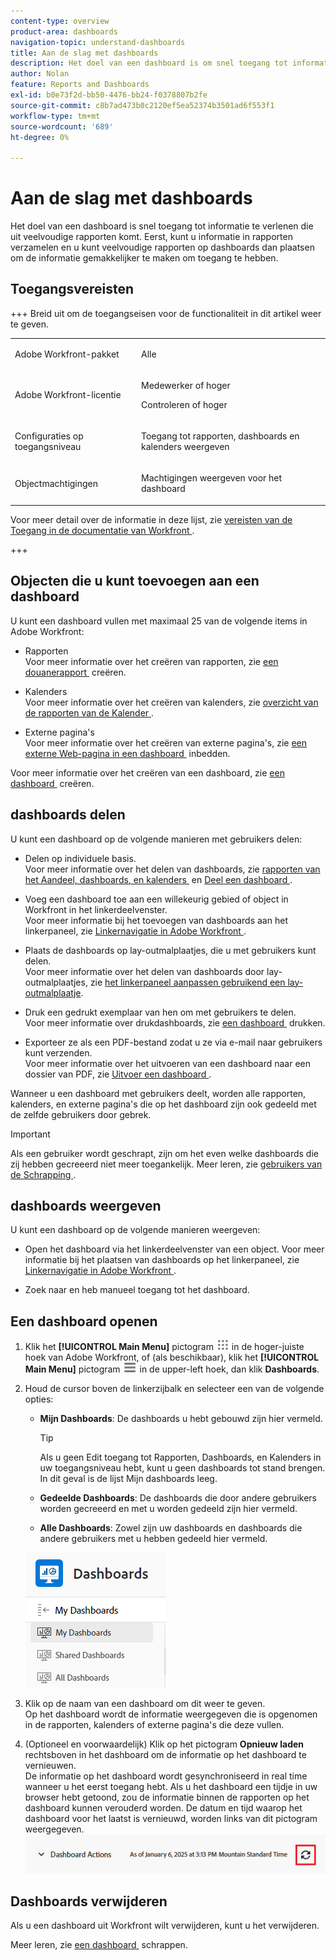 ```yaml
---
content-type: overview
product-area: dashboards
navigation-topic: understand-dashboards
title: Aan de slag met dashboards
description: Het doel van een dashboard is om snel toegang tot informatie te verlenen. U kunt informatie verzamelen in rapporten en u kunt hen dan plaatsen op dashboards om de informatie gemakkelijker te maken om toegang te hebben tot.
author: Nolan
feature: Reports and Dashboards
exl-id: b0e73f2d-bb50-4476-bb24-f0378807b2fe
source-git-commit: c8b7ad473b0c2120ef5ea52374b3501ad6f553f1
workflow-type: tm+mt
source-wordcount: '689'
ht-degree: 0%

---
```


# Aan de slag met dashboards

<!-- Audited: 1/2025 -->

Het doel van een dashboard is snel toegang tot informatie te verlenen die uit veelvoudige rapporten komt. Eerst, kunt u informatie in rapporten verzamelen en u kunt veelvoudige rapporten op dashboards dan plaatsen om de informatie gemakkelijker te maken om toegang te hebben.

## Toegangsvereisten

+++ Breid uit om de toegangseisen voor de functionaliteit in dit artikel weer te geven.


<table style="table-layout:auto"> 
 <col> 
 <col> 
 <tbody> 
  <tr> 
   <td role="rowheader">Adobe Workfront-pakket</td> 
   <td> <p>Alle</p> </td> 
  </tr> 
  <tr> 
   <td role="rowheader">Adobe Workfront-licentie</td> 
   <td> 
      <p>Medewerker of hoger</p>
      <p>Controleren of hoger</p>
   </td> 
  </tr> 
  <tr> 
   <td role="rowheader">Configuraties op toegangsniveau</td> 
   <td> <p>Toegang tot rapporten, dashboards en kalenders weergeven</p></td> 
  </tr>  
  <tr> 
   <td role="rowheader">Objectmachtigingen</td> 
   <td> <p>Machtigingen weergeven voor het dashboard</p> </td> 
  </tr> 
 </tbody> 
</table>

Voor meer detail over de informatie in deze lijst, zie [&#x200B; vereisten van de Toegang in de documentatie van Workfront &#x200B;](/help/quicksilver/administration-and-setup/add-users/access-levels-and-object-permissions/access-level-requirements-in-documentation.md).

+++

## Objecten die u kunt toevoegen aan een dashboard

U kunt een dashboard vullen met maximaal 25 van de volgende items in Adobe Workfront:

* Rapporten\
  Voor meer informatie over het creëren van rapporten, zie [&#x200B; een douanerapport &#x200B;](../../../reports-and-dashboards/reports/creating-and-managing-reports/create-custom-report.md) creëren.

* Kalenders\
  Voor meer informatie over het creëren van kalenders, zie [&#x200B; overzicht van de rapporten van de Kalender &#x200B;](../../../reports-and-dashboards/reports/calendars/calendar-reports-overview.md).

* Externe pagina&#39;s\
  Voor meer informatie over het creëren van externe pagina&#39;s, zie [&#x200B; een externe Web-pagina in een dashboard &#x200B;](../../../reports-and-dashboards/dashboards/creating-and-managing-dashboards/embed-external-web-page-dashboard.md) inbedden.

Voor meer informatie over het creëren van een dashboard, zie [&#x200B; een dashboard &#x200B;](../../../reports-and-dashboards/dashboards/creating-and-managing-dashboards/create-dashboard.md) creëren.

## dashboards delen

U kunt een dashboard op de volgende manieren met gebruikers delen:

* Delen op individuele basis.\
  Voor meer informatie over het delen van dashboards, zie [&#x200B; rapporten van het Aandeel, dashboards, en kalenders &#x200B;](../../../workfront-basics/grant-and-request-access-to-objects/permissions-reports-dashboards-calendars.md) en [&#x200B; Deel een dashboard &#x200B;](../../../reports-and-dashboards/dashboards/creating-and-managing-dashboards/share-dashboard.md).

* Voeg een dashboard toe aan een willekeurig gebied of object in Workfront in het linkerdeelvenster.\
  Voor meer informatie bij het toevoegen van dashboards aan het linkerpaneel, zie [&#x200B; Linkernavigatie in Adobe Workfront &#x200B;](../../../workfront-basics/the-new-workfront-experience/simplified-left-navigation.md).

* Plaats de dashboards op lay-outmalplaatjes, die u met gebruikers kunt delen.\
  Voor meer informatie over het delen van dashboards door lay-outmalplaatjes, zie [&#x200B; het linkerpaneel aanpassen gebruikend een lay-outmalplaatje &#x200B;](../../../administration-and-setup/customize-workfront/use-layout-templates/customize-left-panel.md).

* Druk een gedrukt exemplaar van hen om met gebruikers te delen.\
  Voor meer informatie over drukdashboards, zie [&#x200B; een dashboard &#x200B;](../../../reports-and-dashboards/dashboards/creating-and-managing-dashboards/print-dashboard.md) drukken.

* Exporteer ze als een PDF-bestand zodat u ze via e-mail naar gebruikers kunt verzenden.\
  Voor meer informatie over het uitvoeren van een dashboard naar een dossier van PDF, zie [&#x200B; Uitvoer een dashboard &#x200B;](../../../reports-and-dashboards/dashboards/creating-and-managing-dashboards/export-dashboard.md).

Wanneer u een dashboard met gebruikers deelt, worden alle rapporten, kalenders, en externe pagina&#39;s die op het dashboard zijn ook gedeeld met de zelfde gebruikers door gebrek.

>[!IMPORTANT]
>
>Als een gebruiker wordt geschrapt, zijn om het even welke dashboards die zij hebben gecreeerd niet meer toegankelijk. Meer leren, zie [&#x200B; gebruikers van de Schrapping &#x200B;](../../../administration-and-setup/add-users/create-and-manage-users/delete-a-user.md).

## dashboards weergeven

U kunt een dashboard op de volgende manieren weergeven:

* Open het dashboard via het linkerdeelvenster van een object.
Voor meer informatie bij het plaatsen van dashboards op het linkerpaneel, zie [&#x200B; Linkernavigatie in Adobe Workfront &#x200B;](../../../workfront-basics/the-new-workfront-experience/simplified-left-navigation.md).

* Zoek naar en heb manueel toegang tot het dashboard.

## Een dashboard openen

1. Klik het **[!UICONTROL Main Menu]** pictogram ![&#x200B; Belangrijkste Menu &#x200B;](/help/_includes/assets/main-menu-icon.png) in de hoger-juiste hoek van Adobe Workfront, of (als beschikbaar), klik het **[!UICONTROL Main Menu]** pictogram ![&#x200B; Belangrijkste Menu &#x200B;](/help/_includes/assets/main-menu-icon-left-nav.png) in de upper-left hoek, dan klik **Dashboards**.
1. Houd de cursor boven de linkerzijbalk en selecteer een van de volgende opties:

   * **Mijn Dashboards**: De dashboards u hebt gebouwd zijn hier vermeld.

     >[!TIP]
     >
     >Als u geen Edit toegang tot Rapporten, Dashboards, en Kalenders in uw toegangsniveau hebt, kunt u geen dashboards tot stand brengen. In dit geval is de lijst Mijn dashboards leeg.

   * **Gedeelde Dashboards**: De dashboards die door andere gebruikers worden gecreeerd en met u worden gedeeld zijn hier vermeld.
   * **Alle Dashboards**: Zowel zijn uw dashboards en dashboards die andere gebruikers met u hebben gedeeld hier vermeld.

   ![&#x200B; gebied van Dashboards &#x200B;](assets/dashboards-area.png)

1. Klik op de naam van een dashboard om dit weer te geven.\
   Op het dashboard wordt de informatie weergegeven die is opgenomen in de rapporten, kalenders of externe pagina&#39;s die deze vullen.
1. (Optioneel en voorwaardelijk) Klik op het pictogram **Opnieuw laden** rechtsboven in het dashboard om de informatie op het dashboard te vernieuwen.\
   De informatie op het dashboard wordt gesynchroniseerd in real time wanneer u het eerst toegang hebt. Als u het dashboard een tijdje in uw browser hebt getoond, zou de informatie binnen de rapporten op het dashboard kunnen verouderd worden. De datum en tijd waarop het dashboard voor het laatst is vernieuwd, worden links van dit pictogram weergegeven.\
   ![&#x200B; opnieuw laden pictogram &#x200B;](assets/dashboard-reload-icon.png)

## Dashboards verwijderen

Als u een dashboard uit Workfront wilt verwijderen, kunt u het verwijderen.

Meer leren, zie [&#x200B; een dashboard &#x200B;](../../../reports-and-dashboards/dashboards/creating-and-managing-dashboards/delete-dashboard.md) schrappen.
